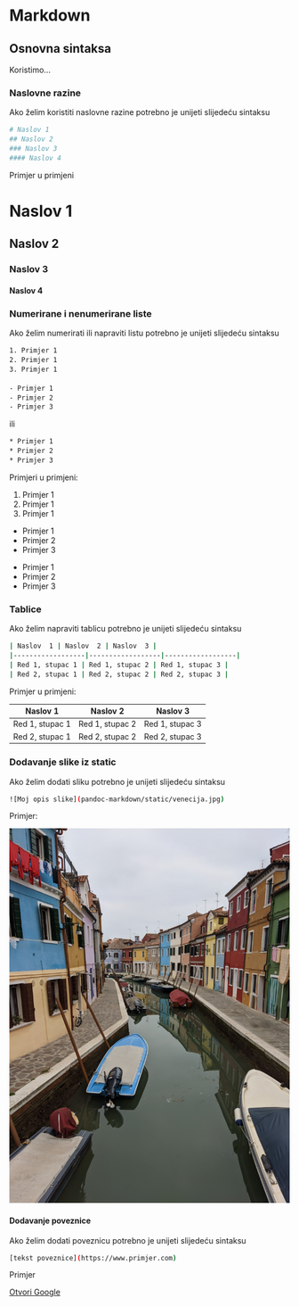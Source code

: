 # Markdown

## Osnovna sintaksa
Koristimo...


### Naslovne razine
Ako želim koristiti naslovne razine potrebno je unijeti slijedeću sintaksu
```bash
# Naslov 1
## Naslov 2
### Naslov 3
#### Naslov 4
```
Primjer u primjeni

# Naslov 1
## Naslov 2
### Naslov 3
#### Naslov 4

### Numerirane i nenumerirane liste
Ako želim numerirati ili napraviti listu potrebno je unijeti slijedeću sintaksu

```bash
1. Primjer 1
2. Primjer 1
3. Primjer 1

- Primjer 1
- Primjer 2
- Primjer 3
```

ili

```bash
* Primjer 1
* Primjer 2
* Primjer 3
```

Primjeri u primjeni:

1. Primjer 1
2. Primjer 1
3. Primjer 1

- Primjer 1
- Primjer 2
- Primjer 3

* Primjer 1
* Primjer 2
* Primjer 3

### Tablice
Ako želim napraviti tablicu potrebno je unijeti slijedeću sintaksu

```bash
| Naslov  1 | Naslov  2 | Naslov  3 |
|------------------|------------------|------------------|
| Red 1, stupac 1 | Red 1, stupac 2 | Red 1, stupac 3 |
| Red 2, stupac 1 | Red 2, stupac 2 | Red 2, stupac 3 |
```

Primjer u primjeni:

| Naslov  1 | Naslov  2 | Naslov  3 |
|------------------|------------------|------------------|
| Red 1, stupac 1 | Red 1, stupac 2 | Red 1, stupac 3 |
| Red 2, stupac 1 | Red 2, stupac 2 | Red 2, stupac 3 |

### Dodavanje slike iz static
Ako želim dodati sliku potrebno je unijeti slijedeću sintaksu

```bash
![Moj opis slike](pandoc-markdown/static/venecija.jpg)
```

Primjer:

![Moj opis slike](../static/venecija.jpg)

#### Dodavanje poveznice
Ako želim dodati poveznicu potrebno je unijeti slijedeću sintaksu

```bash
[tekst poveznice](https://www.primjer.com)
```

Primjer

[Otvori Google](https://www.google.com)











